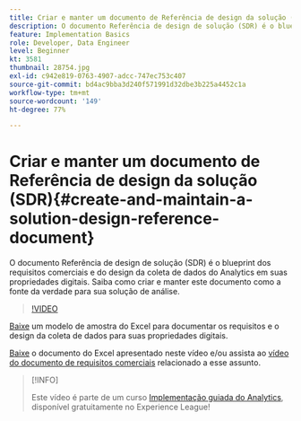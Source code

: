 ```yaml
---
title: Criar e manter um documento de Referência de design da solução (SDR)
description: O documento Referência de design de solução (SDR) é o blueprint dos requisitos comerciais e do design da coleta de dados do Analytics em suas propriedades digitais. Saiba como criar e manter este documento como a fonte da verdade para sua solução de análise.
feature: Implementation Basics
role: Developer, Data Engineer
level: Beginner
kt: 3581
thumbnail: 28754.jpg
exl-id: c942e819-0763-4907-adcc-747ec753c407
source-git-commit: bd4ac9bba3d240f571991d32dbe3b225a4452c1a
workflow-type: tm+mt
source-wordcount: '149'
ht-degree: 77%

---
```


# Criar e manter um documento de Referência de design da solução (SDR){#create-and-maintain-a-solution-design-reference-document}

O documento Referência de design de solução (SDR) é o blueprint dos requisitos comerciais e do design da coleta de dados do Analytics em suas propriedades digitais. Saiba como criar e manter este documento como a fonte da verdade para sua solução de análise.

>[!VIDEO](https://video.tv.adobe.com/v/28754/?quality=12)

[Baixe](assets/aa-implementation-playbook.xlsx) um modelo de amostra do Excel para documentar os requisitos e o design da coleta de dados para suas propriedades digitais.

[Baixe](assets/geometrixx-clothiers-brd-sdr.xlsx) o documento do Excel apresentado neste vídeo e/ou assista ao [vídeo do documento de requisitos comerciais](creating-a-business-requirements-document.md) relacionado a esse assunto.

>[!INFO]
>
> Este vídeo é parte de um curso [Implementação guiada do Analytics](https://experienceleague.adobe.com/?recommended=Analytics-D-1-2019.1), disponível gratuitamente no Experience League!
